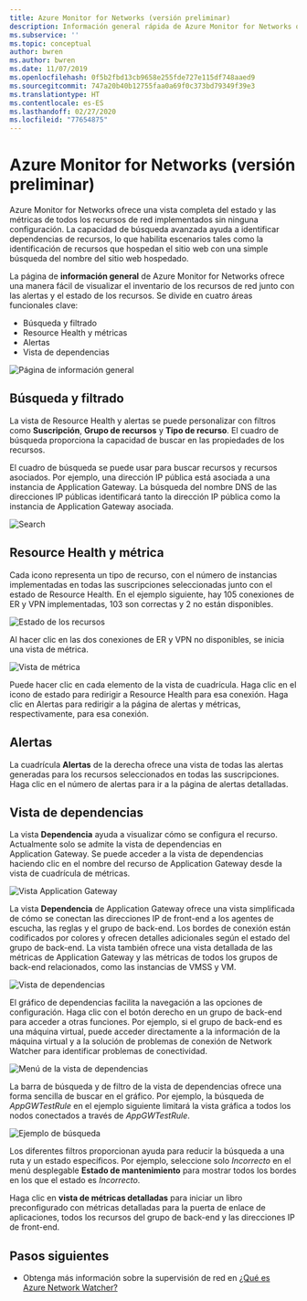 ```yaml
---
title: Azure Monitor for Networks (versión preliminar)
description: Información general rápida de Azure Monitor for Networks que ofrece una vista completa del estado y las métricas de todos los recursos de red implementados sin ninguna configuración.
ms.subservice: ''
ms.topic: conceptual
author: bwren
ms.author: bwren
ms.date: 11/07/2019
ms.openlocfilehash: 0f5b2fbd13cb9658e255fde727e115df748aaed9
ms.sourcegitcommit: 747a20b40b12755faa0a69f0c373bd79349f39e3
ms.translationtype: HT
ms.contentlocale: es-ES
ms.lasthandoff: 02/27/2020
ms.locfileid: "77654875"
---
```

# <a name="azure-monitor-for-networks-preview"></a>Azure Monitor for Networks (versión preliminar)
Azure Monitor for Networks ofrece una vista completa del estado y las métricas de todos los recursos de red implementados sin ninguna configuración. La capacidad de búsqueda avanzada ayuda a identificar dependencias de recursos, lo que habilita escenarios tales como la identificación de recursos que hospedan el sitio web con una simple búsqueda del nombre del sitio web hospedado.

La página de **información general** de Azure Monitor for Networks ofrece una manera fácil de visualizar el inventario de los recursos de red junto con las alertas y el estado de los recursos. Se divide en cuatro áreas funcionales clave:

- Búsqueda y filtrado
- Resource Health y métricas
- Alertas 
- Vista de dependencias

![Página de información general](media/network-insights-overview/overview.png)

## <a name="search-and-filtering"></a>Búsqueda y filtrado
La vista de Resource Health y alertas se puede personalizar con filtros como **Suscripción**, **Grupo de recursos** y **Tipo de recurso**. El cuadro de búsqueda proporciona la capacidad de buscar en las propiedades de los recursos.

El cuadro de búsqueda se puede usar para buscar recursos y recursos asociados. Por ejemplo, una dirección IP pública está asociada a una instancia de Application Gateway. La búsqueda del nombre DNS de las direcciones IP públicas identificará tanto la dirección IP pública como la instancia de Application Gateway asociada.

![Search](media/network-insights-overview/search.png)


## <a name="resource-health-and-metric"></a>Resource Health y métrica
Cada icono representa un tipo de recurso, con el número de instancias implementadas en todas las suscripciones seleccionadas junto con el estado de Resource Health. En el ejemplo siguiente, hay 105 conexiones de ER y VPN implementadas, 103 son correctas y 2 no están disponibles.

![Estado de los recursos](media/network-insights-overview/resource-health.png)

Al hacer clic en las dos conexiones de ER y VPN no disponibles, se inicia una vista de métrica. 

![Vista de métrica](media/network-insights-overview/metric-view.png)

Puede hacer clic en cada elemento de la vista de cuadrícula. Haga clic en el icono de estado para redirigir a Resource Health para esa conexión. Haga clic en Alertas para redirigir a la página de alertas y métricas, respectivamente, para esa conexión. 

## <a name="alerts"></a>Alertas
La cuadrícula **Alertas** de la derecha ofrece una vista de todas las alertas generadas para los recursos seleccionados en todas las suscripciones. Haga clic en el número de alertas para ir a la página de alertas detalladas.

## <a name="dependency-view"></a>Vista de dependencias
La vista **Dependencia** ayuda a visualizar cómo se configura el recurso. Actualmente solo se admite la vista de dependencias en Application Gateway. Se puede acceder a la vista de dependencias haciendo clic en el nombre del recurso de Application Gateway desde la vista de cuadrícula de métricas.

![Vista Application Gateway](media/network-insights-overview/application-gateway.png)

La vista **Dependencia** de Application Gateway ofrece una vista simplificada de cómo se conectan las direcciones IP de front-end a los agentes de escucha, las reglas y el grupo de back-end. Los bordes de conexión están codificados por colores y ofrecen detalles adicionales según el estado del grupo de back-end. La vista también ofrece una vista detallada de las métricas de Application Gateway y las métricas de todos los grupos de back-end relacionados, como las instancias de VMSS y VM.

![Vista de dependencias](media/network-insights-overview/dependency-view.png)

El gráfico de dependencias facilita la navegación a las opciones de configuración. Haga clic con el botón derecho en un grupo de back-end para acceder a otras funciones. Por ejemplo, si el grupo de back-end es una máquina virtual, puede acceder directamente a la información de la máquina virtual y a la solución de problemas de conexión de Network Watcher para identificar problemas de conectividad.

![Menú de la vista de dependencias](media/network-insights-overview/dependency-view-menu.png)

La barra de búsqueda y de filtro de la vista de dependencias ofrece una forma sencilla de buscar en el gráfico. Por ejemplo, la búsqueda de *AppGWTestRule* en el ejemplo siguiente limitará la vista gráfica a todos los nodos conectados a través de *AppGWTestRule*. 

![Ejemplo de búsqueda](media/network-insights-overview/search-example.png)

Los diferentes filtros proporcionan ayuda para reducir la búsqueda a una ruta y un estado específicos. Por ejemplo, seleccione solo *Incorrecto* en el menú desplegable **Estado de mantenimiento** para mostrar todos los bordes en los que el estado es *Incorrecto*.

Haga clic en **vista de métricas detalladas** para iniciar un libro preconfigurado con métricas detalladas para la puerta de enlace de aplicaciones, todos los recursos del grupo de back-end y las direcciones IP de front-end. 

## <a name="next-steps"></a>Pasos siguientes 

- Obtenga más información sobre la supervisión de red en [¿Qué es Azure Network Watcher?](/azure/network-watcher/network-watcher-monitoring-overview)
